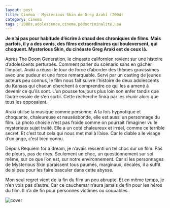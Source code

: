 ```yaml
---
layout: post
title: Cinéma - Mysterious Skin de Greg Araki (2004)
category: cinema
tags : 2000s,adolescence,cinema,pédocriminalité,usa
---
```

**Je n’ai pas pour habitude d’écrire à chaud des chroniques de films. Mais parfois, il y a des ovnis, des films extraordinaires qui bouleversent, qui choquent. Mysterious Skin, du cinéaste Greg Araki est de ceux là.**

Après The Doom Generation, le cineaste californien revient sur une histoire d’adolescents perturbés. Comment parler du scénario sans en gâcher l’impact. Araki a réussi le tour de force d’aborder des thèmes gravissimes avec une pudeur et une force remarquable. Servi par un casting de jeunes acteurs peu connus, le film nous fait suivre l’histoire de deux adolescents du Kansas qui chacun cherchent à comprendre ce qui les a amené à devenir ce qu’ils sont. L’un pousse toujours plus loin son enfer tandis que l’autre essaie de s’en sortir. Cette recherche finira par les réunir alors que tous les opposaient.

Araki utilise la musique comme personne. A la fois hypnotique et choquante, chaleureuse et nauséabonde, elle est aussi un personnage du film. La photo choisie n’est pas froide comme on pourrait l’imaginer vu le mysterieux sujet traité. Elle a un coté chaleureux et irréel, comme ce terrible secret. Et c’est tout cela qui nous met mal à l’aise. Car le diable a le visage d’un ange, c’est bien connu.

Depuis Requiem for a dream, je n’avais ressenti un tel choc sur un film. Pas de pleurs, pas de rires. Seulement un choc, un questionnement sur soi même, sur ce que l’on est, sur notre environnement. Car si les personnages de Mysterious Skin paraissent tous paumés, marginaux, décalés, il a suffit de si peu pour les faire basculer dans cette abysse.

Mon seul regret vient de la fin du film un peu abrupte. Et en même temps, je n’en vois pas d’autre. Car ce cauchemar n’aura jamais de fin pour les héros du film. Il n’a de fin pour personnes victimes ou coupables.

![cover](https://filedn.eu/llqi9IBxlYouGRXYG2xlROb/img/2007/mysteriousskin.jpg)
